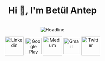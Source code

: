 <h1 align="center">Hi 👋, I'm Betül Antep</h1>
<br/>
<div align=center>
  <img src="https://readme-typing-svg.herokuapp.com?font=Kalam&size=35&color=30DC72&center=true&vCenter=true&width=600&height=100&lines=I'm+a+Jr.Android+Developer;I'm+a+Computer+Engineer" alt="Headline" />
</div>

<p align="center">
<a href="https://linkedin.com/in/betulantep"><img src="https://img.icons8.com/nolan/344/2AF598/009EFD/linkedin.png" alt="Linkedin" width="60" align="center"/></a>
<a href="https://play.google.com/store/apps/developer?id=Bet%C3%BCl+Antep"><img src="https://img.icons8.com/nolan/344/2AF598/009EFD/google-play.png" alt="Google Play Store" width="52" align="center"/></a>
<a href="https://medium.com/@betulantep"><img src="https://img.icons8.com/nolan/344/2AF598/009EFD/medium-new.png" alt="Medium" width="60" align="center"/></a>
<a href="mailto:betulantep0@gmail.com"><img src="https://img.icons8.com/nolan/344/2AF598/009EFD/gmail.png" alt="Gmail" width="52" align="center"/></a>
<a href="https://twitter.com/betulantep"><img src="https://img.icons8.com/nolan/344/2AF598/009EFD/twitter-squared.png" alt="Twitter" width="60" align="center"/></a>
</p>


